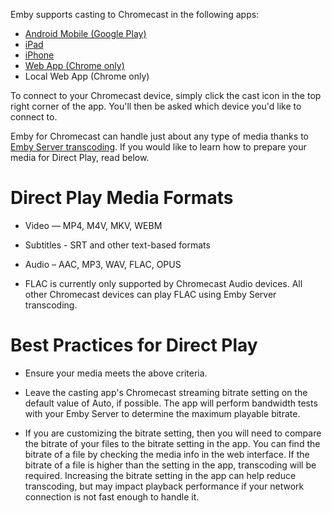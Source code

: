 Emby supports casting to Chromecast in the following apps:

- [Android Mobile (Google Play)](https://play.google.com/store/apps/details?id=com.mb.android "Android Mobile (Play Store)")
- [iPad](https://itunes.apple.com/us/app/emby/id992180193?ls=1&mt=8 "iPad")
- [iPhone](https://itunes.apple.com/us/app/emby/id992180193?ls=1&mt=8 "iPhone")
- [Web App (Chrome only)](http://app.emby.media)
- Local Web App (Chrome only)

To connect to your Chromecast device, simply click the cast icon in the top right corner of the app. You'll then be asked which device you'd like to connect to.

Emby for Chromecast can handle just about any type of media thanks to [Emby Server transcoding](Transcoding). If you would like to learn how to prepare your media for Direct Play, read below.

# Direct Play Media Formats

* Video — MP4, M4V, MKV, WEBM
* Subtitles - SRT and other text-based formats
* Audio – AAC, MP3, WAV, FLAC, OPUS

* FLAC is currently only supported by Chromecast Audio devices. All other Chromecast devices can play FLAC using Emby Server transcoding.

# Best Practices for Direct Play

* Ensure your media meets the above criteria.

* Leave the casting app's Chromecast streaming bitrate setting on the default value of Auto, if possible. The app will perform bandwidth tests with your Emby Server to determine the maximum playable bitrate.

* If you are customizing the bitrate setting, then you will need to compare the bitrate of your files to the bitrate setting in the app. You can find the bitrate of a file by checking the media info in the web interface. If the bitrate of a file is higher than the setting in the app, transcoding will be required. Increasing the bitrate setting in the app can help reduce transcoding, but may impact playback performance if your network connection is not fast enough to handle it.